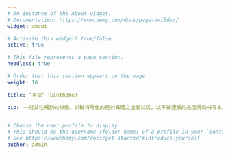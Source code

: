 ```yaml
---
# An instance of the About widget.
# Documentation: https://wowchemy.com/docs/page-builder/
widget: about

# Activate this widget? true/false
active: true

# This file represents a page section.
headless: true

# Order that this section appears on the page.
weight: 10

title: “圣状”（Sinthome)

bio: ——对父性阉割的拒绝。识破符号化的绝对真理之虚妄以后，以不被理解的态度滑向书写本身。圣状本身是拒斥·排他·独行，是狂欢·认识·理想。圣状于2023年2月2日成立于波士顿，致力于团结一切思想-实践的进步者，打造一个泛左翼意识形态基础的分析师社区，并进一步促进经济活动的实践。我们目前的活动主要为线下讲座，以及以讲座牵头促成成员结成互助小组。如何参加我们？——我们的活动欢迎所有群体参与，线下活动主要在波士顿，活动详情参见公众号（圣状-Sinthome），也可以查看我们往期讲座纪要。以永恒的反抗的精神纪念事件、改变世界。


# Choose the user profile to display
# This should be the username (folder name) of a profile in your `content/authors/` folder.
# See https://wowchemy.com/docs/get-started/#introduce-yourself
author: admin
---
```

